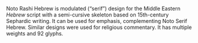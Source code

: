 Noto Rashi Hebrew is modulated (“serif”) design for the Middle Eastern _Hebrew_ script with a semi-cursive skeleton based on 15th-century Sephardic writing. It can be used for emphasis, complementing Noto Serif Hebrew. Similar designs were used for religious commentary. It has multiple weights and 92 glyphs.